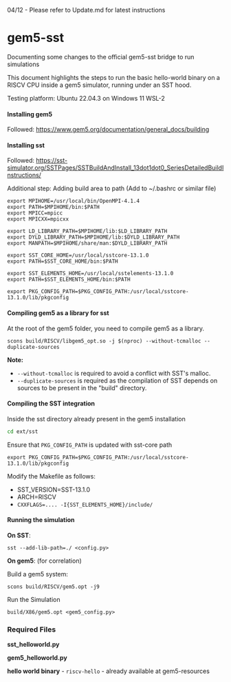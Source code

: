 04/12 - Please refer to Update.md for latest instructions

# gem5-sst
Documenting some changes to the official gem5-sst bridge to run simulations

This document highlights the steps to run the basic hello-world binary on a RISCV CPU inside a gem5 simulator, running under an SST hood. 

Testing platform: Ubuntu 22.04.3 on Windows 11 WSL-2
#### Installing gem5 
Followed: https://www.gem5.org/documentation/general_docs/building
#### Installing sst
Followed: https://sst-simulator.org/SSTPages/SSTBuildAndInstall_13dot1dot0_SeriesDetailedBuildInstructions/

Additional step: Adding build area to path (Add to ~/.bashrc or similar file)

```Shell
export MPIHOME=/usr/local/bin/OpenMPI-4.1.4
export PATH=$MPIHOME/bin:$PATH
export MPICC=mpicc
export MPICXX=mpicxx

export LD_LIBRARY_PATH=$MPIHOME/lib:$LD_LIBRARY_PATH
export DYLD_LIBRARY_PATH=$MPIHOME/lib:$DYLD_LIBRARY_PATH
export MANPATH=$MPIHOME/share/man:$DYLD_LIBRARY_PATH

export SST_CORE_HOME=/usr/local/sstcore-13.1.0
export PATH=$SST_CORE_HOME/bin:$PATH

export SST_ELEMENTS_HOME=/usr/local/sstelements-13.1.0
export PATH=$SST_ELEMENTS_HOME/bin:$PATH

export PKG_CONFIG_PATH=$PKG_CONFIG_PATH:/usr/local/sstcore-13.1.0/lib/pkgconfig
```
#### Compiling gem5 as a library for sst
At the root of the gem5 folder, you need to compile gem5 as a library.

```shell
scons build/RISCV/libgem5_opt.so -j $(nproc) --without-tcmalloc --duplicate-sources
```

**Note:**
- `--without-tcmalloc` is required to avoid a conflict with SST's malloc.
- `--duplicate-sources` is required as the compilation of SST depends on sources to be present in the "build" directory.

#### Compiling the SST integration
Inside the sst directory already present in the gem5 installation
```bash
cd ext/sst
```

Ensure that `PKG_CONFIG_PATH` is updated with sst-core path
```Shell
export PKG_CONFIG_PATH=$PKG_CONFIG_PATH:/usr/local/sstcore-13.1.0/lib/pkgconfig
```

Modify the Makefile as follows:
- SST_VERSION=SST-13.1.0
- ARCH=RISCV
- `CXXFLAGS=.... -I{SST_ELEMENTS_HOME}/include/`

#### Running the simulation

**On SST**:
```
sst --add-lib-path=./ <config.py>
```

**On gem5**: (for correlation)

Build a gem5 system:
```
scons build/RISCV/gem5.opt -j9
```

Run the Simulation
```
build/X86/gem5.opt <gem5_config.py>
```

### Required Files

**sst_helloworld.py**

**gem5_helloworld.py**

**hello world binary** - `riscv-hello` - already available at gem5-resources
